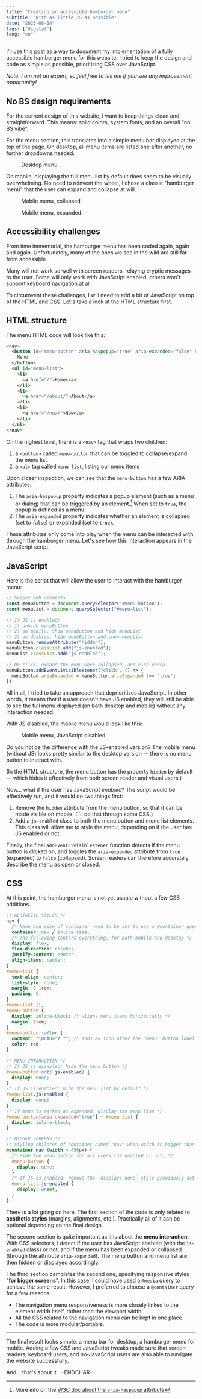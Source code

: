 ```yaml
---
title: "Creating an accessible hamburger menu"
subtitle: "With as little JS as possible"
date: "2023-08-14"
tags: ["digital"]
lang: "en"
---
```


I'll use this post as a way to document my implementation of a fully accessible hamburger menu for this website. I tried to keep the design and code as simple as possible, prioritizing CSS over JavaScript.

_Note: I am not an expert, so feel free to tell me if you see any improvement opportunity!_

## No BS design requirements

For the current design of this website, I want to keep things clean and straightforward. This means: solid colors, system fonts, and an overall "no BS vibe".

For the menu section, this translates into a simple menu bar displayed at the top of the page. On desktop, all menu items are listed one after another, no further dropdowns needed.

<figure>
  <img class="outline" src="/public/img/20230814_desktop-menu.webp" alt="" />
  <figcaption>
  Desktop menu
  </figcaption>
</figure>

On mobile, displaying the full menu list by default does seem to be visually overwhelming. No need to reinvent the wheel, I chose a classic "hamburger menu" that the user can expand and collapse at will.

<div class="stack-img">
  <figure>
    <img class="outline" src="/public/img/20230814_mobile-menu-collapsed.webp" alt="" />
    <figcaption>
    Mobile menu, collapsed 
    </figcaption>
  </figure>
  <figure>
    <img class="outline" src="/public/img/20230814_mobile-menu-expanded.webp" alt="" />
    <figcaption>
    Mobile menu, expanded
    </figcaption>
  </figure>
</div>

## Accessibility challenges

From time immemorial, the hamburger menu has been coded again, again and again. Unfortunately, many of the ones we see in the wild are still far from accessible.

Many will not work so well with screen readers, relaying cryptic messages to the user. Some will only work with JavaScript enabled, others won't support keyboard navigation at all.

To circumvent these challenges, I will need to add a bit of JavaScript on top of the HTML and CSS. Let's take a look at the HTML structure first.

## HTML structure

The menu HTML code will look like this:

```html
<nav>
  <button id="menu-button" aria-haspopup="true" aria-expanded="false" hidden>
    Menu
  </button>
  <ul id="menu-list">
    <li>
      <a href="/">Home</a>
    </li>
    <li>
      <a href="/about/">About</a>
    </li>
    <li>
      <a href="/now/">Now</a>
    </li>
  </ul>
</nav>
```

On the highest level, there is a `<nav>` tag that wraps two children:

1. a `<button>` called `menu-button` that can be toggled to collapse/expand the menu list
2. a `<ul>` tag called `menu-list`, listing our menu items

Upon closer inspection, we can see that the `menu-button` has a few ARIA attributes:

1. The `aria-haspopup` property indicates a popup element (such as a menu or dialog) that can be triggered by an element.[^1] When set to `true`, the popup is defined as a menu.
2. The `aria-expanded` property indicates whether an element is collapsed (set to `false`) or expanded (set to `true`).

These attributes only come into play when the menu can be interacted with through the hamburger menu. Let's see how this interaction appears in the JavaScript script.

## JavaScript

Here is the script that will allow the user to interact with the hamburger menu:

```js
// Select DOM elements
const menuButton = document.querySelector("#menu-button");
const menuList = document.querySelector("#menu-list");

// If JS is enabled:
// 1) unhide menuButton
// 2) on mobile, show menuButton and hide menuList
// 3) on desktop, hide menuButton and show menuList
menuButton.removeAttribute("hidden");
menuButton.classList.add("js-enabled");
menuList.classList.add("js-enabled");

// On click, expand the menu when collapsed, and vice versa
menuButton.addEventLivisiblestener("click", () => {
  menuButton.ariaExpanded = menuButton.ariaExpanded !== "true";
});
```

All in all, I tried to take an approach that deprioritizes JavaScript. In other words, it means that if a user doesn't have JS enabled, they will still be able to see the full menu displayed (on both desktop and mobile) without any interaction needed.

With JS disabled, the mobile menu would look like this:

<figure>
  <img class="outline" src="/public/img/20230814_mobile-menu-no-js.webp" alt="" />
  <figcaption>
  Mobile menu, JavaScript disabled
  </figcaption>
</figure>

Do you notice the difference with the JS-enabled version? The mobile menu (without JS) looks pretty similar to the desktop version — there is no menu button to interact with.

(In the HTML structure, the menu button has the property `hidden` by default — which hides it effectively from both screen reader and visual users.)

Now... what if the user has JavaScript _enabled_? The script would be effectively run, and it would do two things first:

1. Remove the `hidden` attribute from the menu button, so that it can be made visible on mobile. (I'll do that through some CSS.)
2. Add a `js-enabled` class to both the menu button and menu list elements. This class will allow me to style the menu, depending on if the user has JS enabled or not.

Finally, the final `addEventLivisiblestener` function detects if the menu button is clicked on, and toggles the `aria-expanded` attribute from `true` (expanded) to `false` (collapsed). Screen readers can therefore accurately describe the menu as open or closed.

## CSS

At this point, the hamburger menu is not yet usable without a few CSS additions.

```css
/* AESTHETIC STYLES */
nav {
  /* Name and size of container need to be set to use a @container query */
  container: nav / inline-size;
  /* The following centers everything, for both mobile and desktop */
  display: flex;
  flex-direction: column;
  justify-content: center;
  align-items: center;
}
#menu-list {
  text-align: center;
  list-style: none;
  margin: 0 1rem;
  padding: 0;
}
#menu-list li,
#menu-button {
  display: inline-block; /* aligns menu items horizontally */
  margin: 1rem;
}
#menu-button::after {
  content: "\00A0⊙"/ ""; /* adds an icon after the "Menu" button label */
  color: red;
}

/* MENU INTERACTION */
/* If JS is disabled: hide the menu button */
#menu-button:not(.js-enabled) {
  display: none;
}
/* If JS is enabled: hide the menu list by default */
#menu-list.js-enabled {
  display: none;
}
/* If menu is marked as expanded, display the menu list */
#menu-button[aria-expanded="true"] + #menu-list {
  display: inline-block;
}

/* BIGGER SCREENS */
/* Styling children of container named "nav" when width is bigger than 450px */
@container nav (width > 450px) {
  /* Hide the menu button for all users (JS enabled or not) */
  #menu-button {
    display: none;
  }
  /* If JS is enabled, remove the `display: none` style previously set */
  #menu-list.js-enabled {
    display: unset;
  }
}
```

There is a lot going on here. The first section of the code is only related to **aesthetic styles** (margins, alignments, etc.). Practically all of it can be optional depending on the final design.

The second section is quite important as it is about the **menu interaction**. With CSS selectors, I detect if the user has JavaScript enabled (with the `js-enabled` class) or not, and if the menu has been expanded or collapsed (through the attribute `aria-expanded`). The menu button and menu list are then hidden or displayed accordingly.

The third section completes the second one, specifying responsive styles "**for bigger screens**". In this case, I could have used a `@media` query to achieve the same result. However, I preferred to choose a `@container` query for a few reasons:

- The navigation menu responsiveness is more closely linked to the element width itself, rather than the viewport width.
- All the CSS related to the navigation menu can be kept in one place.
- The code is more modular/portable.

---

The final result looks simple: a menu bar for desktop, a hamburger menu for mobile. Adding a few CSS and JavaScript tweaks made sure that screen readers, keyboard users, and no-JavaScript users are also able to navigate the website successfully.

And... that's about it. --ENDCHAR--

[^1]: More info on the [W3C doc about the `aria-haspopup` attribute](https://w3c.github.io/aria/#aria-haspopup)
[^2]: More info on the [W3C doc about the `aria-expanded` attribute](https://w3c.github.io/aria/#aria-expanded)
